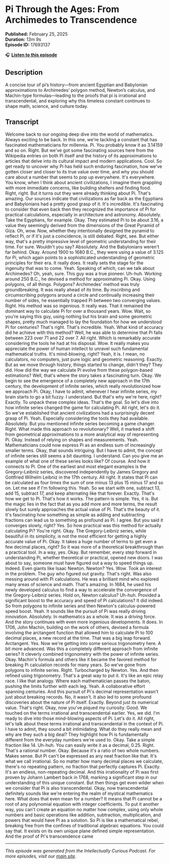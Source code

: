 # Pi Through the Ages: From Archimedes to Transcendence

**Published:** February 25, 2025  
**Duration:** 13m 9s  
**Episode ID:** 17693137

🎧 **[Listen to this episode](https://intellectuallycurious.buzzsprout.com/2529712/episodes/17693137-pi-through-the-ages-from-archimedes-to-transcendence)**

## Description

A concise tour of pi’s history—from ancient Egyptian and Babylonian approximations to Archimedes’ polygon method, Newton’s calculus, and Machin-type formulas—leading to the proofs that pi is irrational and transcendental, and exploring why this timeless constant continues to shape math, science, and culture today.

## Transcript

Welcome back to our ongoing deep dive into the world of mathematics. Always exciting to be back. In this one, we're tackling a constant that has fascinated mathematicians for millennia. Pi. You probably know it as 3.14159 and so on. Right. But we've got some fascinating sources here from the Wikipedia entries on both Pi itself and the history of its approximations to articles that delve into its cultural impact and modern applications. Cool. So get ready to uncover why Pi has held such enduring fascination, how we've gotten closer and closer to its true value over time, and why you should care about a number that seems to pop up everywhere. It's everywhere. You know, when I think about ancient civilizations, I imagine them grappling with more immediate concerns, like building shelters and finding food. Right, right. But it turns out they were already thinking about Pi. That's amazing. Our sources indicate that civilizations as far back as the Egyptians and Babylonians had a pretty good grasp of it. It's incredible. It's fascinating to consider that even back then they recognized the importance of Pi for practical calculations, especially in architecture and astronomy. Absolutely. Take the Egyptians, for example. Okay. They estimated Pi to be about 3.16, a value they seemingly derived from the dimensions of the Great Pyramid of Giza. Oh, wow. Now, whether they intentionally designed the pyramid to reflect Pi, or if it's just a coincidence, is still debated. Right, see. But either way, that's a pretty impressive level of geometric understanding for their time. For sure. Wouldn't you say? Absolutely. And the Babylonians weren't far behind. Okay. Around 1900 to 1680 B.C., they were using a value of 3.125 for Pi, which again points to a sophisticated understanding of geometric principles for their era. It really does. It really sets the stage for the ingenuity that was to come. Yeah. Speaking of which, can we talk about Archimedes? Oh, yeah, sure. This guy was a true pioneer. Uh-huh. Working around 250 B.C., he devised a method for approximating Pi. Okay. Using polygons, of all things. Polygons? Archimedes' method was truly groundbreaking. It was really ahead of its time. By inscribing and circumscribing polygons around a circle and continually increasing their number of sides, he essentially trapped Pi between two converging values. Right. His method was so ingenious. It really was. That it remained the dominant way to calculate Pi for over a thousand years. Wow. Wait, so you're saying this guy, using nothing but his brain and some geometric shapes, pretty much managed to lay the foundation for how we understood Pi for centuries? That's right. That's incredible. Yeah. What kind of accuracy did he achieve with this method? Well, he was able to determine that Pi falls between 223 over 71 and 22 over 7. All right. Which is remarkably accurate considering the tools he had at his disposal. Wow. It really makes you appreciate the power of human intellect to unravel such fundamental mathematical truths. It's mind-blowing, right? Yeah, it is. I mean, no calculators, no computers, just pure logic and geometric reasoning. Exactly. But as we move through history, things started to change, didn't they? They did. How did the way we calculate Pi evolve from these polygon-based estimations? Well, that's where the story takes a fascinating turn. Okay. We begin to see the emergence of a completely new approach in the 17th century, the development of infinite series, which really revolutionized how we approach Pi. Okay, I have to admit, whenever I hear infinite series, my brain starts to go a bit fuzzy. I understand. But that's why we're here, right? Exactly. To unpack these complex ideas. That's the goal. So let's dive into how infinite series changed the game for calculating Pi. All right, let's do it. So we've established that ancient civilizations had a surprisingly decent grasp of Pi. Yeah. Especially considering the tools they had available. Absolutely. But you mentioned infinite series becoming a game changer. Right. What made this approach so revolutionary? Well, it marked a shift from geometrical approximations to a more analytical way of representing Pi. Okay. Instead of relying on shapes and measurements. Yeah. Mathematicians could now express Pi as an endless sum of increasingly smaller terms. Okay, that sounds intriguing. But I have to admit, the concept of infinite series still seems a bit daunting. I understand. Can you give me an example of what one of these series looks like? Of course. And how it connects to Pi. One of the earliest and most elegant examples is the Gregory-Leibniz series, discovered independently by James Gregory and Gottfried Wilhelm Leibniz in the 17th century. All right. It states that Pi can be calculated as four times the sum of one minus 13 plus 15 minus 17 and so on. Let me see if I'm following this. Yeah. So we start with one, subtract 13, add 15, subtract 17, and keep alternating like that forever. Exactly. That's how we get to Pi. That's how it works. The pattern is simple. Yes, it is. But the magic lies in the fact that as you add more and more terms, the result slowly but surely approaches the actual value of Pi. That's the beauty of it. It's fascinating how something as simple as adding and subtracting fractions can lead us to something as profound as Pi. I agree. But you said it converges slowly, right? Yes. So how practical was this method for actually calculating Pi? You're right. Okay. The Gregory-Leibniz series, while beautiful in its simplicity, is not the most efficient for getting a highly accurate value of Pi. Okay. It takes a huge number of terms to get even a few decimal places, right? So it was more of a theoretical breakthrough than a practical tool. In a way, yes. Okay. But remember, every step forward in understanding Pi, whether theoretical or practical, opened new doors. I was about to say, someone must have figured out a way to speed things up. Indeed. Even giants like Isaac Newton. Newton? Yes. Wow. Took an interest in the problem. The guy who figured out gravity. That's right. Was also messing around with Pi calculations. He was a brilliant mind who explored many areas of science and math. That's amazing. In 1684, he used his newly developed calculus to find a way to accelerate the convergence of the Gregory-Leibniz series. Hold on, Newton calculus? Uh-huh. Provided a significant boost to the accuracy and speed of Pi calculations? It did indeed. So from polygons to infinite series and then Newton's calculus-powered speed boost. Yeah. It sounds like the pursuit of Pi was really driving innovation. Absolutely. In mathematics as a whole. It was a driving force. And the story continues with even more ingenious developments. It does. In 1706, John Machin, building on the work of others, devised a formula involving the arctangent function that allowed him to calculate Pi to 100 decimal places, a new record at the time. That was a big leap forward. Arctangent. Yes. Now we're getting into some serious trigonometry here. A bit more advanced. Was this a completely different approach from infinite series? It cleverly combined trigonometry with the power of infinite series. Okay. Machin's formula and others like it became the favored method for breaking Pi calculation records for many years. So we've gone from polygons to infinite series. Right. Turbocharged by Newton. Yes. And then refined using trigonometry. That's a great way to put it. It's like an epic relay race. I like that analogy. Where each mathematician passes the baton, pushing the limits further with each leg. Yeah. A collaborative effort spanning centuries. And this pursuit of Pi's decimal representation wasn't just about breaking records. No, it wasn't. It also led to some profound discoveries about the nature of Pi itself. Exactly. Beyond just its numerical value. That's right. Okay, now you've piqued my curiosity. Good. We touched on the terms irrational and transcendental earlier. Yes, we did. I'm ready to dive into those mind-blowing aspects of Pi. Let's do it. All right, let's talk about these terms irrational and transcendental in the context of Pi. I have to admit, they sound a bit intimidating. What do they really mean and why are they such a big deal? They highlight how Pi is fundamentally different from the everyday numbers we're used to. Okay. Take a simple fraction like 14. Uh-huh. You can easily write it as a decimal, 0.25. Right. That's a rational number. Okay. Because it's a ratio of two whole numbers. Makes sense. But Pi can't be expressed as any neat fraction like that. It's what we call irrational. So no matter how many decimal places we calculate, there's no repeating pattern, no fraction that perfectly captures Pi. Exactly. It's an endless, non-repeating decimal. And this irrationality of Pi was first proven by Johann Lambert back in 1768, marking a significant step in our understanding of this unique constant. But then things get even wilder when we consider that Pi is also transcendental. Okay, now transcendental definitely sounds like we're entering the realm of mystical mathematics here. What does that even mean for a number? It means that Pi cannot be a root of any polynomial equation with integer coefficients. To put it another way, you can't create an equation no matter how complex, using only whole numbers and basic operations like addition, subtraction, multiplication, and powers that would have Pi as a solution. So Pi is like a mathematical rebel, breaking free from the confines of traditional algebraic equations. You could say that. It exists on its own unique plane defined simple representation. And the proof of Pi's transcendence came

---
*This episode was generated from the Intellectually Curious Podcast. For more episodes, visit our [main site](https://intellectuallycurious.buzzsprout.com).*
